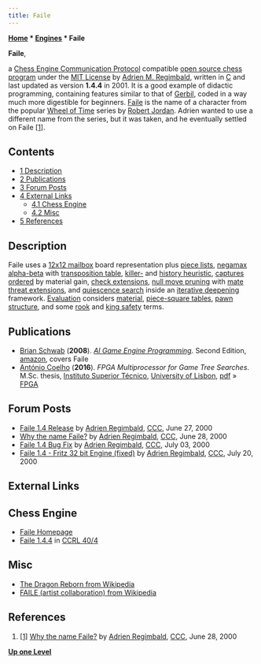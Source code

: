 ```yaml
---
title: Faile
---
```

**[Home](Home "Home") * [Engines](Engines "Engines") * Faile**

**Faile**,

a [Chess Engine Communication Protocol](Chess_Engine_Communication_Protocol "Chess Engine Communication Protocol") compatible [open source chess program](Category:Open_Source "Category:Open Source") under the [MIT License](Massachusetts_Institute_of_Technology#License "Massachusetts Institute of Technology") by [Adrien M. Regimbald](Adrien_Regimbald "Adrien Regimbald"), written in [C](C "C") and last updated as version **1.4.4** in 2001. It is a good example of didactic programming, containing features similar to that of [Gerbil](Gerbil "Gerbil"), coded in a way much more digestible for beginners. [Faile](https://en.wikipedia.org/wiki/The_Dragon_Reborn) is the name of a character from the popular [Wheel of Time](https://en.wikipedia.org/wiki/The_Wheel_of_Time) series by [Robert Jordan](https://en.wikipedia.org/wiki/Robert_Jordan). Adrien wanted to use a different name from the series, but it was taken, and he eventually settled on Faile <a id="cite-note-1" href="#cite-ref-1">[1]</a>.

## Contents

- [1 Description](#description)
- [2 Publications](#publications)
- [3 Forum Posts](#forum-posts)
- [4 External Links](#external-links)
  - [4.1 Chess Engine](#chess-engine)
  - [4.2 Misc](#misc)
- [5 References](#references)

## Description

Faile uses a [12x12 mailbox](Mailbox "Mailbox") board representation plus [piece lists](Piece-Lists "Piece-Lists"), [negamax](Negamax "Negamax") [alpha-beta](Alpha-Beta "Alpha-Beta") with [transposition table](Transposition_Table "Transposition Table"), [killer-](Killer_Heuristic "Killer Heuristic") and [history heuristic](History_Heuristic "History Heuristic"), [captures](Captures "Captures") [ordered](Move_Ordering "Move Ordering") by material gain, [check extensions](Check_Extensions "Check Extensions"), [null move pruning](Null_Move_Pruning "Null Move Pruning") with [mate threat extensions](Mate_Threat_Extensions "Mate Threat Extensions"), and [quiescence search](Quiescence_Search "Quiescence Search") inside an [iterative deepening](Iterative_Deepening "Iterative Deepening") framework. [Evaluation](Evaluation "Evaluation") considers [material](Material "Material"), [piece-square tables](Piece-Square_Tables "Piece-Square Tables"), [pawn structure](Pawn_Structure "Pawn Structure"), and some [rook](Evaluation_of_Pieces#Rook "Evaluation of Pieces") and [king safety](King_Safety "King Safety") terms.

## Publications

- [Brian Schwab](index.php?title=Brian_Schwab&action=edit&redlink=1 "Brian Schwab (page does not exist)") (**2008**). *[AI Game Engine Programming](http://search.barnesandnoble.com/Ai-Game-Engine-Programming/Brian-Schwab/e/9781584505723)*. Second Edition, [amazon](http://www.amazon.com/dp/1584505729), covers Faile
- [António Coelho](index.php?title=Ant%C3%B3nio_Coelho&action=edit&redlink=1 "António Coelho (page does not exist)") (**2016**). *FPGA Multiprocessor for Game Tree Searches*. M.Sc. thesis, [Instituto Superior Técnico](https://en.wikipedia.org/wiki/Instituto_Superior_T%C3%A9cnico), [University of Lisbon](https://en.wikipedia.org/wiki/University_of_Lisbon), [pdf](https://fenix.tecnico.ulisboa.pt/downloadFile/281870113703064/dissertacao.pdf) » [FPGA](FPGA "FPGA")

## Forum Posts

- [Faile 1.4 Release](https://www.stmintz.com/ccc/index.php?id=116752) by [Adrien Regimbald](Adrien_Regimbald "Adrien Regimbald"), [CCC](CCC "CCC"), June 27, 2000
- [Why the name Faile?](https://www.stmintz.com/ccc/index.php?id=116786) by [Adrien Regimbald](Adrien_Regimbald "Adrien Regimbald"), [CCC](CCC "CCC"), June 28, 2000
- [Faile 1.4 Bug Fix](https://www.stmintz.com/ccc/index.php?id=117613) by [Adrien Regimbald](Adrien_Regimbald "Adrien Regimbald"), [CCC](CCC "CCC"), July 03, 2000
- [Faile 1.4 - Fritz 32 bit Engine (fixed)](https://www.stmintz.com/ccc/index.php?id=120551) by [Adrien Regimbald](Adrien_Regimbald "Adrien Regimbald"), [CCC](CCC "CCC"), July 20, 2000

## External Links

## Chess Engine

- [Faile Homepage](http://faile.sourceforge.net/index.html)
- [Faile 1.4.4](http://www.computerchess.org.uk/ccrl/404/cgi/engine_details.cgi?print=Details&eng=Faile%201.4.4#Faile_1_4_4) in [CCRL 40/4](CCRL "CCRL")

## Misc

- [The Dragon Reborn from Wikipedia](https://en.wikipedia.org/wiki/The_Dragon_Reborn)
- [FAILE (artist collaboration) from Wikipedia](https://en.wikipedia.org/wiki/FAILE_%28artist_collaboration%29)

## References

1. <a id="cite-ref-1" href="#cite-note-1">[1]</a> [Why the name Faile?](https://www.stmintz.com/ccc/index.php?id=116786) by [Adrien Regimbald](Adrien_Regimbald "Adrien Regimbald"), [CCC](CCC "CCC"), June 28, 2000

**[Up one Level](Engines "Engines")**

